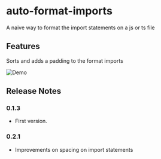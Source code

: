 # auto-format-imports

A naive way to format the import statements on a js or ts file


## Features

Sorts and adds a padding to the format imports

![Demo](https://i.imgsafe.org/ec188453de.gif)

## Release Notes

### 0.1.3
* First version.

### 0.2.1
* Improvements on spacing on import statements
